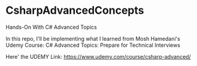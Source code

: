 # CsharpAdvancedConcepts
Hands-On With C# Advanced Topics

In this repo, I'll be implementing what I learned from Mosh Hamedani's Udemy Course: C# Advanced Topics: Prepare for Technical Interviews

Here' the UDEMY Link: https://www.udemy.com/course/csharp-advanced/

